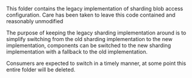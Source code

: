 This folder contains the legacy implementation of sharding blob access
configuration. Care has been taken to leave this code contained and reasonably
unmodified

The purpose of keeping the legacy sharding implementation around is to simplify
switching from the old sharding implementation to the new implementation,
components can be switched to the new sharding implementation with a fallback to
the old implementation.

Consumers are expected to switch in a timely manner, at some point this entire
folder will be deleted.